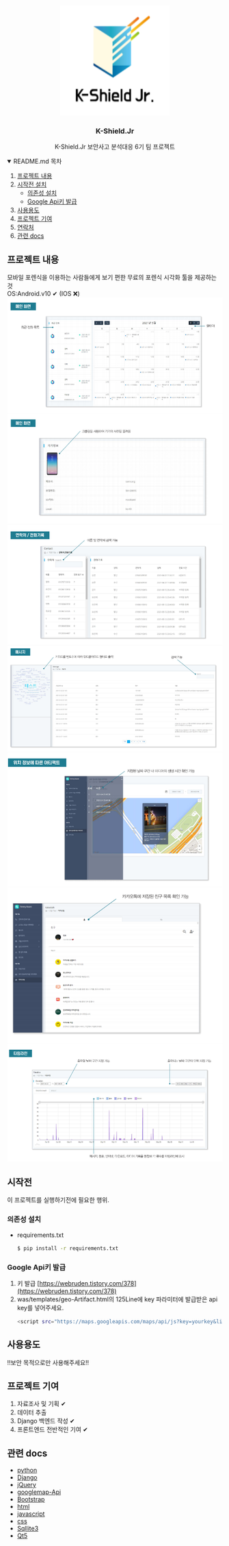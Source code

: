 
<!-- PROJECT LOGO -->
<br />
<p align="center">
  <a href="http://kshieldjr.org/">
    <img src="images/logo.PNG" alt="Logo" width="256" height="256">
  </a>
  <h3 align="center">K-Shield.Jr</h3>
  <p align="center">
    K-Shield.Jr 보안사고 분석대응 6기 팀 프로젝트
    <br />
</p>


<!-- TABLE OF CONTENTS -->
<details open="open">
  <summary>README.md 목차</summary>
  <ol>
    <li>
      <a href="#프로젝트-내용">프로젝트 내용</a>
    </li>
    <li>
      <a href="#시작전">시작전 설치</a>
      <ul>
        <li><a href="#의존성-설치">의존성 설치</a></li>
        <li><a href="#google-api키-발급">Google Api키 발급</a></li>
      </ul>
    </li>
    <li><a href="#사용용도">사용용도</a></li>
    <li><a href="#프로젝트-기여">프로젝트 기여</a></li>
    <li><a href="#연락처">연락처</a></li>
    <li><a href="#관련-docs">관련 docs</a></li>
  </ol>
</details>



<!-- ABOUT THE PROJECT -->
## 프로젝트 내용
모바일 포렌식을 이용하는 사람들에게 보기 편한 무료의 포렌식 시각화 툴을 제공하는 것</br>
OS:Android.v10 ✔ (IOS ❌)
<img src="images/screen1.PNG" >
<img src="images/screen2.PNG">
<img src="images/screen3.PNG" >
<img src="images/screen4.PNG" >
<img src="images/screen5.PNG" >
<img src="images/screen6.PNG" >
<img src="images/screen7.PNG" >



<!-- GETTING STARTED -->
## 시작전

이 프로젝트를 실행하기전에 필요한 행위.

### 의존성 설치

* requirements.txt
  ```sh
  $ pip install -r requirements.txt
  ```

### Google Api키 발급

1. 키 발급 [https://webruden.tistory.com/378](https://webruden.tistory.com/378)
2. was/templates/geo-Artifact.html의 125Line에 key 파라미터에 발급받은 api key를 넣어주세요.
   ```sh
   <script src="https://maps.googleapis.com/maps/api/js?key=yourkey&libraries=&v=weekly"></script>
   ```



<!-- 사용 용도 -->
## 사용용도

‼보안 목적으로만 사용해주세요‼


<!-- 프로젝트 기여 -->
## 프로젝트 기여


1. 자료조사 및 기획 ✔
2. 데이터 추출
3. Django 백엔드 작성 ✔
4. 프론트엔드 전반적인 기여 ✔


<!-- 관련 docs -->
## 관련 docs
* [python](https://docs.python.org/3/)
* [Django](https://docs.djangoproject.com/ko/3.2/intro/)
* [jQuery](https://api.jquery.com/)
* [googlemap-Api](https://developers.google.com/maps/documentation/javascript/overview)
* [Bootstrap](https://getbootstrap.com/docs/4.1/getting-started/introduction/)
* [html](https://developer.mozilla.org/ko/docs/Web/API/HTMLDocument)
* [javascript](https://developer.mozilla.org/ko/docs/Web/JavaScript)
* [css](https://developer.mozilla.org/ko/docs/Web/CSS)
* [Sqllite3](https://docs.python.org/3/library/sqlite3.html)
* [Qt5](https://doc.qt.io/qtforpython/)




